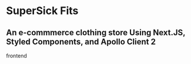 # SuperSick Fits

## An e-commmerce clothing store Using Next.JS, Styled Components, and Apollo Client 2

frontend
